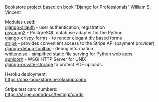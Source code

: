 Bookstore project based on book "Django for Professionals" William S. Vincent<br>

Modules used:<br>
<a href="https://github.com/pennersr/django-allauth">django-allauth</a> - user authentication, registration<br>
<a href="https://github.com/psycopg/psycopg2">psycopg2</a> - PostgreSQL database adapter for the Python<br>
<a href="https://github.com/django-crispy-forms/django-crispy-forms">django-crispy-forms</a> - to render elegant div based forms<br>
<a href="https://github.com/stripe/stripe-python">stripe</a> - provides convenient access to the Stripe API (payment provider)<br>
<a href="https://github.com/jazzband/django-debug-toolbar">django-debug-toolbar</a> - debug information<br>
<a href="https://github.com/evansd/whitenoise">whitenoise</a> - simplified static file serving for Python web apps<br>
<a href="https://github.com/benoitc/gunicorn">gunicorn</a> - WSGI HTTP Server for UNIX<br>
<a href="https://github.com/edoburu/django-private-storage">django-private-storage</a> to protect PDF uploads.<br>

Heroku deployment:<br>
https://onix-bookstore.herokuapp.com/

Stripe test card numbers:<br>
https://stripe.com/docs/testing#cards
